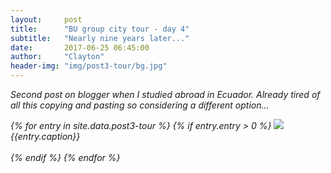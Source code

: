 ```yaml
---
layout:     post
title:      "BU group city tour - day 4"
subtitle:   "Nearly nine years later..."
date:       2017-06-25 06:45:00
author:     "Clayton"
header-img: "img/post3-tour/bg.jpg"
---
```

<i>Second post on blogger when I studied abroad in Ecuador. Already tired of all this copying and pasting so considering a different option...<i/>

<div class="col-lg-8 col-lg-offset-2 col-md-10 col-md-offset-1">
{% for entry in site.data.post3-tour %}
  {% if entry.entry > 0 %}
  <image src="{{ site.baseurl }}/img/{{ entry.picture }}">
  <figcaption>{{entry.caption}}</figcaption>
  <br>
  {% endif %}
{% endfor %}
